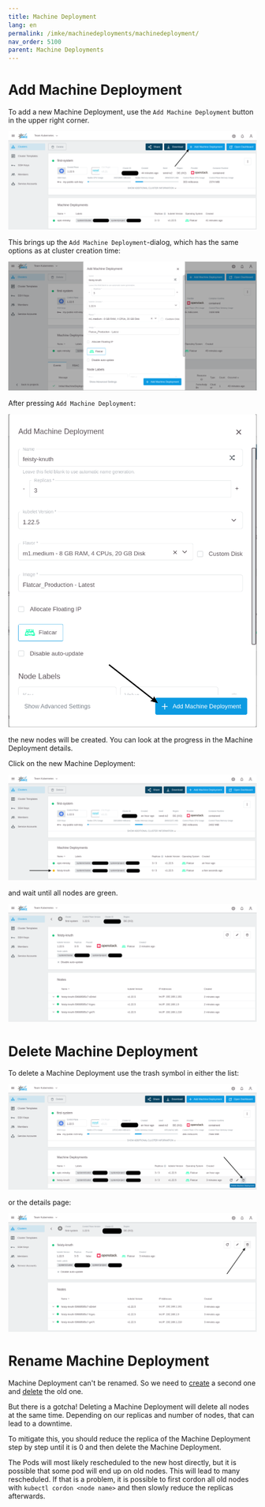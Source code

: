 ```yaml
---
title: Machine Deployment
lang: en
permalink: /imke/machinedeployments/machinedeployment/
nav_order: 5100
parent: Machine Deployments
---
```

# Add Machine Deployment

To add a new Machine Deployment, use the `Add Machine Deployment` button in the upper right corner.

![add_machine_deployment](add_machine_deployment.png)

This brings up the `Add Machine Deployment`-dialog, which has the same options as at cluster creation time:

![add_dialog](add_dialog.png)

After pressing `Add Machine Deployment`:

![add_button](add_button.png)

the new nodes will be created. You can look at the progress in the Machine Deployment details.

Click on the new Machine Deployment:

![machine_deployment_overview](machine_deployment_overview.png)

and wait until all nodes are green.

![machine_deployment_status](machine_deployment_status.png)

# Delete Machine Deployment

To delete a Machine Deployment use the trash symbol in either the list:

![delete_from_list](delete_from_list.png)

or the details page:

![delete_from_details](delete_from_details.png)

# Rename Machine Deployment

Machine Deployment can't be renamed. So we need to [create](#add-machine-deployment) a second one and [delete](#delete-machine-deployment) the old one.

But there is a gotcha! Deleting a Machine Deployment will delete all nodes at the same time. Depending on our replicas and number of nodes, that can lead to a downtime.

To mitigate this, you should reduce the replica of the Machine Deployment step by step until it is 0 and then delete the Machine Deployment.

The Pods will most likely rescheduled to the new host directly, but it is possible that some pod will end up on old nodes. This will lead to many rescheduled. If that is a problem, it is possible to first cordon all old nodes with `kubectl cordon <node name>` and then slowly reduce the replicas afterwards.

